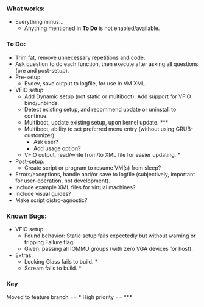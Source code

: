 ### What works:
* Everything minus...
    - Anything mentioned in **To Do** is not enabled/available.

### To Do:
* Trim fat, remove unnecessary repetitions and code.
* Ask question to do each function, then execute after asking all questions (pre and post-setup).
* Pre-setup:
    - Evdev, save output to logfile, for use in VM XML.
* VFIO setup:
    - Add Dynamic setup (not static or multiboot); Add support for VFIO bind/unbinds.
    - Detect existing setup, and recommend update or uninstall to continue.
    - Multiboot, update existing setup, upon kernel update. ***
    - Multiboot, ability to set preferred menu entry (without using GRUB-customizer).
        - Ask user?
        - Add usage option?
    - VFIO output, read/write from/to XML file for easier updating. *
* Post-setup:
    - Create script or program to resume VM(s) from sleep?
* Errors/exceptions, handle and/or save to logfile (subjectively, important for user-operation, not development).
* Include example XML files for virtual machines?
* Include visual guides?
* Make script distro-agnostic?

### Known Bugs:
* VFIO setup:
    - Found behavior: Static setup fails expectedly but without warning or tripping Failure flag.
    - Given: passing all IOMMU groups (with zero VGA devices for host).
* Extras:
    - Looking Glass fails to build. *
    - Scream fails to build. *

### Key
Moved to feature branch == *
High priority == ***